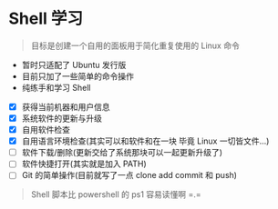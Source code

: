 # Shell 学习
> 目标是创建一个自用的面板用于简化重复使用的 Linux 命令
- 暂时只适配了 Ubuntu 发行版
- 目前只加了一些简单的命令操作
- 纯练手和学习 Shell

- [x] 获得当前机器和用户信息
- [x] 系统软件的更新与升级
- [x] 自用软件检查
- [x] 自用语言环境检查(其实可以和软件和在一块 毕竟 Linux 一切皆文件...)
- [ ] 软件下载/删除(更新交给了系统那块可以一起更新升级了) 
- [ ] 软件快捷打开(其实就是加入 PATH)
- [ ] Git 的简单操作(目前就写了一点 clone add commit 和 push)

> Shell 脚本比 powershell 的 ps1 容易读懂啊 =.=
